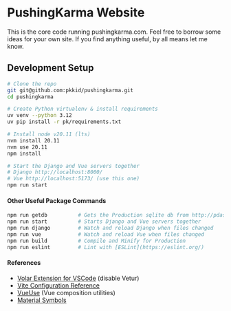 # PushingKarma Website
This is the core code running pushingkarma.com. Feel free to borrow some ideas
for your own site. If you find anything useful, by all means let me know.

## Development Setup
```bash
# Clone the repo
git git@github.com:pkkid/pushingkarma.git
cd pushingkarma

# Create Python virtualenv & install requirements
uv venv --python 3.12
uv pip install -r pk/requirements.txt

# Install node v20.11 (lts)
nvm install 20.11
nvm use 20.11
npm install

# Start the Django and Vue servers together
# Django http://localhost:8000/
# Vue http://localhost:5173/ (use this one)
npm run start
```

#### Other Useful Package Commands
```bash
npm run getdb          # Gets the Production sqlite db from http://pdash.nasuni.net/db.sqlite3
npm run start          # Starts Django and Vue servers together
npm run django         # Watch and reload Django when files changed
npm run vue            # Watch and reload Vue when files changed
npm run build          # Compile and Minify for Production
npm run eslint         # Lint with [ESLint](https://eslint.org/)
```

#### References
* [Volar Extension for VSCode](https://marketplace.visualstudio.com/items?itemName=Vue.volar) (disable Vetur)
* [Vite Configuration Reference](https://vitejs.dev/config/)
* [VueUse](https://vueuse.org/) (Vue composition utilities)
* [Material Symbols](https://fonts.google.com/icons?icon.set=Material+Symbols)
